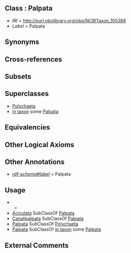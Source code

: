 
## Class : Palpata

 * *IRI* = http://purl.obolibrary.org/obo/NCBITaxon_105389
 * *Label* = Palpata

## Synonyms


## Cross-references


## Subsets


## Superclasses

 * [Polychaeta](../../NCBITaxon/41/NCBITaxon_6341.md)
 * [in taxon](../../RO/62/RO_0002162.md) some [Palpata](../../NCBITaxon/89/NCBITaxon_105389.md)

## Equivalencies


## Other Logical Axioms


## Other Annotations

 * *[rdf-schema#label](../../el/rdf-schema#label.md)* = Palpata

## Usage

 * -
 * [Aciculata](../../NCBITaxon/90/NCBITaxon_105390.md) SubClassOf [Palpata](../../NCBITaxon/89/NCBITaxon_105389.md)
 * [Canalipalpata](../../NCBITaxon/91/NCBITaxon_105391.md) SubClassOf [Palpata](../../NCBITaxon/89/NCBITaxon_105389.md)
 * [Palpata](../../NCBITaxon/89/NCBITaxon_105389.md) SubClassOf [Polychaeta](../../NCBITaxon/41/NCBITaxon_6341.md)
 * [Palpata](../../NCBITaxon/89/NCBITaxon_105389.md) SubClassOf [in taxon](../../RO/62/RO_0002162.md) some [Palpata](../../NCBITaxon/89/NCBITaxon_105389.md)

## External Comments


